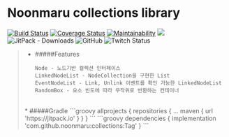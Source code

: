 # Noonmaru collections library
[![Build Status](https://travis-ci.org/noonmaru/collections.svg?branch=master)](https://travis-ci.org/noonmaru/collections)
[![Coverage Status](https://coveralls.io/repos/github/noonmaru/collections/badge.svg?branch=master)](https://coveralls.io/github/noonmaru/collections?branch=master)
[![Maintainability](https://api.codeclimate.com/v1/badges/62488473d09f07d0935a/maintainability)](https://codeclimate.com/github/noonmaru/collections/maintainability)
[![](https://jitpack.io/v/noonmaru/collections.svg)](https://jitpack.io/#noonmaru/collections)
![JitPack - Downloads](https://img.shields.io/jitpack/dm/github/noonmaru/collections)
![GitHub](https://img.shields.io/github/license/noonmaru/collections)
![Twitch Status](https://img.shields.io/twitch/status/hptgrm)

> * #####Features
> 	```
>   Node - 노드기반 컬렉션 인터페이스
>   LinkedNodeList - NodeCollection을 구현한 List
>   EventNodeList - Link, Unlink 이벤트를 확인 가능한 LinkedNodeList
>   RandomBox - 요소 빈도에 따라 무작위로 반환하는 컨테이너
>   ```
>  <br>
> * #####Gradle
>   ```groovy
>   allprojects {
>       repositories {
>      	...
>       	maven { url 'https://jitpack.io' }
>       }
>   }
>   ```
>   ```groovy
>   dependencies {
>       implementation 'com.github.noonmaru:collections:Tag'
>  	}
>   ```